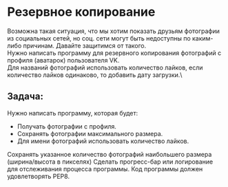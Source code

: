 # Резервное копирование
Возможна такая ситуация, что мы хотим показать друзьям фотографии из социальных сетей, но соц. сети могут быть недоступны по каким-либо причинам. Давайте защитимся от такого.\
Нужно написать программу для резервного копирования фотографий с профиля (аватарок) пользователя VK.\
Для названий фотографий использовать количество лайков, если количество лайков одинаково, то добавить дату загрузки.\

## Задача:
Нужно написать программу, которая будет:
- Получать фотографии с профиля.
- Сохранять фотографии максимального размера.
- Для имени фотографий использовать количество лайков.
    
Сохранять указанное количество фотографий наибольшего размера (ширина/высота в пикселях)
Сделать прогресс-бар или логирование для отслеживания процесса программы.
Код программы должен удовлетворять PEP8.
